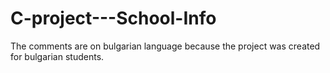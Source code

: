 # C-project---School-Info
The comments are on bulgarian language because the project was created for bulgarian students.
